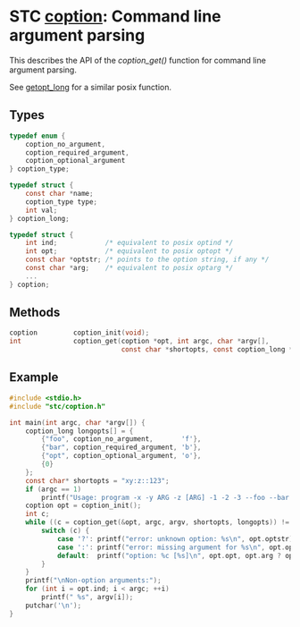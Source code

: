 # STC [coption](../include/stc/coption.h): Command line argument parsing

This describes the API of the *coption_get()* function for command line argument parsing.

See [getopt_long](https://www.freebsd.org/cgi/man.cgi?getopt_long(3)) for a similar posix function.

## Types

```c
typedef enum {
    coption_no_argument,
    coption_required_argument,
    coption_optional_argument
} coption_type;

typedef struct {
    const char *name;
    coption_type type;
    int val;
} coption_long;

typedef struct {
    int ind;            /* equivalent to posix optind */
    int opt;            /* equivalent to posix optopt */
    const char *optstr; /* points to the option string, if any */
    const char *arg;    /* equivalent to posix optarg */
    ...
} coption;
```

## Methods

```c
coption         coption_init(void);
int             coption_get(coption *opt, int argc, char *argv[],
                            const char *shortopts, const coption_long *longopts);
```

## Example

```c
#include <stdio.h>
#include "stc/coption.h"

int main(int argc, char *argv[]) {
    coption_long longopts[] = {
        {"foo", coption_no_argument,       'f'},
        {"bar", coption_required_argument, 'b'},
        {"opt", coption_optional_argument, 'o'},
        {0}
    };
    const char* shortopts = "xy:z::123";
    if (argc == 1)
        printf("Usage: program -x -y ARG -z [ARG] -1 -2 -3 --foo --bar ARG --opt [ARG] [ARGUMENTS]\n", argv[0]);
    coption opt = coption_init();
    int c;
    while ((c = coption_get(&opt, argc, argv, shortopts, longopts)) != -1) {
        switch (c) {
            case '?': printf("error: unknown option: %s\n", opt.optstr); break;
            case ':': printf("error: missing argument for %s\n", opt.optstr); break;
            default:  printf("option: %c [%s]\n", opt.opt, opt.arg ? opt.arg : ""); break;
        }
    }
    printf("\nNon-option arguments:");
    for (int i = opt.ind; i < argc; ++i)
        printf(" %s", argv[i]);
    putchar('\n');
}
```
